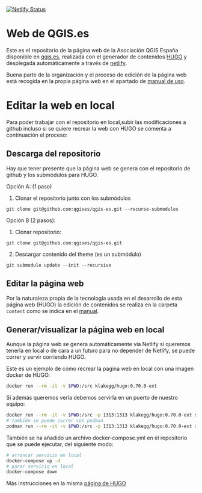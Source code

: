 [![Netlify Status](https://api.netlify.com/api/v1/badges/5b49ad89-1104-405a-b500-91b2a082b9f7/deploy-status)](https://app.netlify.com/sites/qgises/deploys)

# Web de QGIS.es

Este es el repositorio de la página web de la Asociación QGIS España disponible en [qgis.es](https://www.qgis.es), realizada con el generador de contenidos [HUGO](https://gohugo.io) y  desplegada automáticamente a través de [netlify](https://netlify.com).

Buena parte de la organización y el proceso de edición de la página web está recogida en la propia página web en el apartado de [manual de uso](https://www.qgis.es/manuales/manual_web/).

# Editar la web en local

Para poder trabajar con el repositorio en local,subir las modificaciones a github incluso si se quiere recrear la web con HUGO se comenta a continuación el proceso:

## Descarga del repositorio

Hay que tener presente que la página web se genera con el repositorio de github y los submódulos para HUGO.

Opción A: (1 paso)

1. Clonar el repositorio junto con los submódulos
```
git clone git@github.com:qgises/qgis-es.git --recurse-submodules
```

Opción B (2 pasos):

1. Clonar repositorio:
```
git clone git@github.com:qgises/qgis-es.git
```
2. Descargar contenido del theme (es un submódulo)
```
git submodule update --init --recursive
```

## Editar la página web

Por la naturaleza propia de la tecnología usada en el desarrollo de esta página web (HUGO) la edición de contenidos se realiza en la carpeta `content` como se indica en el [manual](https://www.qgis.es/manuales/manual_web/). 

## Generar/visualizar la página web en local

Aunque la página web se genera automáticamente vía Netlify si queremos tenerla en local o de cara a un futuro para no depender de Netlify, se puede correr y servir corriendo HUGO.



<!-- en Netlify está configurada la versión 0.70.0 de HUGO pero funciona con la 0.74 -->

Este es un ejemplo de cómo recrear la página web en local con una imagen docker de HUGO:

```bash
docker run --rm -it -v $PWD:/src klakegg/hugo:0.70.0-ext
```

Si además queremos verla debemos servirla en un puerto de nuestro equipo:

```bash
docker run --rm -it -v $PWD:/src -p 1313:1313 klakegg/hugo:0.70.0-ext serve
# también se puede correr con podman
podman run --rm -it -v $PWD:/src -p 1313:1313 klakegg/hugo:0.70.0-ext serve
```

También se ha añadido un archivo docker-compose.yml en el repositorio que se puede ejecutar, del siguiente modo:

```bash
# arrancar servicio en local
docker-compose up -d
# parar servicio en local
docker-compose down
```

Más instrucciones en la misma [página de HUGO](https://gohugo.io/documentation/) 
